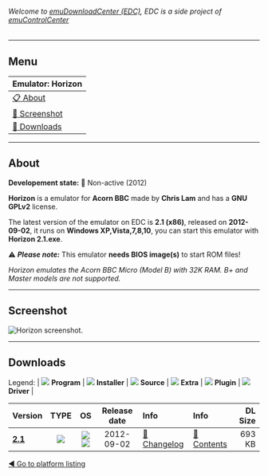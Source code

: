 ###### Welcome to [emuDownloadCenter (EDC)](https://github.com/PhoenixInteractiveNL/emuDownloadCenter/wiki/), EDC is a side project of [emuControlCenter](https://github.com/PhoenixInteractiveNL/emuControlCenter/wiki/)
***
## Menu
| **Emulator: Horizon** |
|:---------|
| [:clipboard: About](#about) |
| [:sunrise: Screenshot](#screen) |
| [:floppy_disk: Downloads](#downloads) |
***
## About
**Developement state:** :red_circle: Non-active (2012)

**Horizon** is a emulator for **Acorn BBC** made by **Chris Lam** and has a **GNU GPLv2** license.

The latest version of the emulator on EDC is **2.1 (x86)**, released on **2012-09-02**, it runs on **Windows XP,Vista,7,8,10**, you can start this emulator with **Horizon 2.1.exe**.

:warning: _**Please note:**_ This emulator **needs BIOS image(s)** to start ROM files!

_Horizon emulates the Acorn BBC Micro (Model B) with 32K RAM. B+ and Master models are not supported._
***
## Screenshot
![](https://raw.githubusercontent.com/PhoenixInteractiveNL/emuDownloadCenter/master/hooks/horizon/emulator_screen_01.jpg "Horizon screenshot.")
***
## Downloads
Legend:
| ![](https://raw.githubusercontent.com/wiki/PhoenixInteractiveNL/emuDownloadCenter/images_misc/icon_program_24.png) **Program** | 
![](https://raw.githubusercontent.com/wiki/PhoenixInteractiveNL/emuDownloadCenter/images_misc/icon_installer_24.png) **Installer** | 
![](https://raw.githubusercontent.com/wiki/PhoenixInteractiveNL/emuDownloadCenter/images_misc/icon_source_code_24.png) **Source** | 
![](https://raw.githubusercontent.com/wiki/PhoenixInteractiveNL/emuDownloadCenter/images_misc/icon_extra_24.png) **Extra** | 
![](https://raw.githubusercontent.com/wiki/PhoenixInteractiveNL/emuDownloadCenter/images_misc/icon_plugin_24.png) **Plugin** | 
![](https://raw.githubusercontent.com/wiki/PhoenixInteractiveNL/emuDownloadCenter/images_misc/icon_driver_24.png) **Driver** | 


| Version  | TYPE | OS | Release date  | Info       | Info       | DL Size    |
|:---------|:----:|:--:|:-------------:|:-----------|:-----------|-----------:|
| [**2.1**](https://github.com/PhoenixInteractiveNL/edc-repo0002/raw/master/horizon/2.1.7z) | ![](https://raw.githubusercontent.com/wiki/PhoenixInteractiveNL/emuDownloadCenter/images_misc/icon_program_24.png) | ![](https://raw.githubusercontent.com/wiki/PhoenixInteractiveNL/emuDownloadCenter/images_misc/logo_windows_24.png)![](https://raw.githubusercontent.com/wiki/PhoenixInteractiveNL/emuDownloadCenter/images_misc/icon_32-bit_24.png) | 2012-09-02 | [:page_facing_up: Changelog](https://github.com/PhoenixInteractiveNL/edc-repo0002/blob/master/horizon/2.1_changelog.txt) | [:mag_right: Contents](https://github.com/PhoenixInteractiveNL/edc-repo0002/blob/master/horizon/2.1_contents.txt) | 693 KB |

[:arrow_backward: Go to platform listing](https://github.com/PhoenixInteractiveNL/emuDownloadCenter/wiki/EDC-Platform-List)
